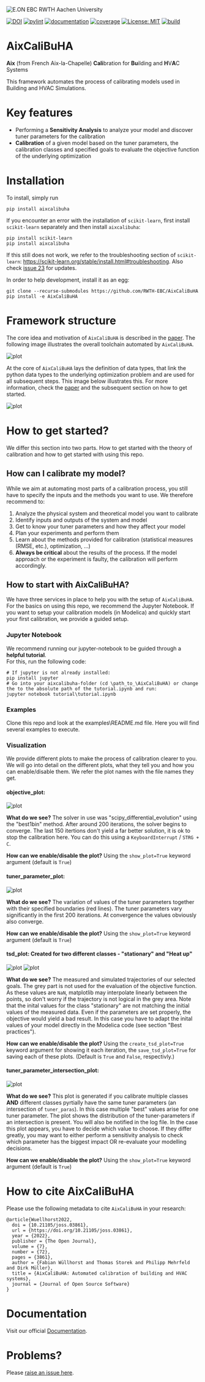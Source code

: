 ![E.ON EBC RWTH Aachen University](./docs/EBC_Logo.png)

[![DOI](https://joss.theoj.org/papers/10.21105/joss.03861/status.svg)](https://doi.org/10.21105/joss.03861)
[![pylint](https://ebc.pages.rwth-aachen.de/EBC_all/github_ci/AixCaliBuHA/master/pylint/pylint.svg)](https://ebc.pages.rwth-aachen.de/EBC_all/github_ci/AixCaliBuHA/master/pylint/pylint.html)
[![documentation](https://ebc.pages.rwth-aachen.de/EBC_all/github_ci/AixCaliBuHA/master/docs/doc.svg)](https://ebc.pages.rwth-aachen.de/EBC_all/github_ci/AixCaliBuHA/master/docs/index.html)
[![coverage](https://ebc.pages.rwth-aachen.de/EBC_all/github_ci/AixCaliBuHA/master/coverage/badge.svg)](https://ebc.pages.rwth-aachen.de/EBC_all/github_ci/AixCaliBuHA/master/coverage)
[![License: MIT](https://img.shields.io/badge/License-MIT-yellow.svg)](https://opensource.org/licenses/MIT)
[![build](https://ebc.pages.rwth-aachen.de/EBC_all/github_ci/AixCaliBuHA/master/build/build.svg)](https://ebc.pages.rwth-aachen.de/EBC_all/github_ci/AixCaliBuHA/master/build/build.svg)

# AixCaliBuHA

**Aix** (from French Aix-la-Chapelle) 
**Cali**bration for **Bu**ilding and **H**V**A**C Systems

This framework automates the process of calibrating models used in Building
and HVAC Simulations.

# Key features
- Performing a **Sensitivity Analysis** to analyze your model and discover tuner parameters for the calibration
- **Calibration** of a given model based on the tuner parameters, the calibration classes and specified goals to evaluate the objective function of the underlying optimization

# Installation

To install, simply run
```
pip install aixcalibuha
```

If you encounter an error with the installation of `scikit-learn`, first install `scikit-learn` separately and then install `aixcalibuha`:

```
pip install scikit-learn
pip install aixcalibuha
```

If this still does not work, we refer to the troubleshooting section of `scikit-learn`: https://scikit-learn.org/stable/install.html#troubleshooting. Also check [issue 23](https://github.com/RWTH-EBC/ebcpy/issues/23) for updates.

In order to help development, install it as an egg:

```
git clone --recurse-submodules https://github.com/RWTH-EBC/AixCaliBuHA
pip install -e AixCaliBuHA
```

# Framework structure

The core idea and motivation of `AixCaliBuHA` is described in the [paper](https://joss.theoj.org/papers/10.21105/joss.03861).
The following image illustrates the overall toolchain automated by `AixCaliBuHA`.

![plot](docs/img/paper_fig_1.png)


At the core of `AixCaliBuHA` lays the definition of data types, that link the python data types to the underlying optimization problem and are used for all subsequent steps.
This image below illustrates this. For more information, check the [paper](paper/AixCaliBuHA_10.21105.joss.03861.pdf) and the subsequent section on how to get started.

![plot](docs/img/paper_fig_2.png)


# How to get started?
We differ this section into two parts. How to get started with the theory of calibration and how to get started with using this repo.

## How can I calibrate my model?
While we aim at automating most parts of a calibration process, you still have to specify the inputs and the methods you want to use.
We therefore recommend to:
1. Analyze the physical system and theoretical model you want to calibrate
2. Identify inputs and outputs of the system and model
3. Get to know your tuner parameters and how they affect your model
4. Plan your experiments and perform them
5. Learn about the methods provided for calibration (statistical measures (RMSE, etc.), optimization, ...)
6. **Always be critical** about the results of the process. If the model approach or the experiment is faulty, the calibration will perform accordingly. 

## How to start with AixCaliBuHA?
We have three services in place to help you with the setup of `AixCaliBuHA`. For the basics on using this repo, we recommend the Jupyter Notebook.
If you want to setup your calibration models (in Modelica) and quickly start your first calibration, we provide a guided setup.

### Jupyter Notebook
We recommend running our jupyter-notebook to be guided through a **helpful tutorial**.  
For this, run the following code:
```
# If jupyter is not already installed:
pip install jupyter
# Go into your aixcalibuha-folder (cd \path_to_\AixCaliBuHA) or change the to the absolute path of the tutorial.ipynb and run:
jupyter notebook tutorial\tutorial.ipynb
```

### Examples
Clone this repo and look at the examples\README.md file.
Here you will find several examples to execute.

### Visualization

We provide different plots to make the process of calibration clearer to you. We will go into detail on the different plots, what they tell you and how you can enable/disable them. We refer the plot names with the file names they get.

#### objective_plot:

![plot](tutorial/tutorial/objective_plot.svg)

**What do we see?** The solver in use was "scipy_differential_evolution" using the "best1bin" method. After around 200 iterations, the solver begins to converge. The last 150 itertions don't yield a far better solution, it is ok to stop the calibration here. You can do this using a `KeyboardInterrupt` / `STRG + C`.

**How can we enable/disable the plot?** Using the `show_plot=True` keyword argument (default is `True`)

#### tuner_parameter_plot:
![plot](tutorial/tutorial/tuner_parameter_plot.svg)

**What do we see?** The variation of values of the tuner parameters together with their specified boundaries (red lines). The tuner parameters vary significantly in the first 200 iterations. At convergence the values obviously also converge.

**How can we enable/disable the plot?** Using the `show_plot=True` keyword argument (default is `True`)

#### tsd_plot: Created for two different classes - "stationary" and "Heat up"
![plot](tutorial/tutorial/tsd_plot_heat_up.svg)
![plot](tutorial/tutorial/tsd_plot_stationary.svg)


**What do we see?** The measured and simulated trajectories of our selected goals. The grey part is not used for the evaluation of the objective function. As these values are `NaN`, matplotlib may interpolate linearly between the points, so don't worry if the trajectory is not logical in the grey area. Note that the inital values for the class "stationary" are not matching the initial values of the measured data. Even if the parameters are set properly, the objective would yield a bad result. In this case you have to adapt the inital values of your model directly in the Modelica code (see section "Best practices").

**How can we enable/disable the plot?** Using the `create_tsd_plot=True` keyword argument for showing it each iteration, the  `save_tsd_plot=True` for saving each of these plots. (Default is `True` and `False`, respectivly.)


#### tuner_parameter_intersection_plot:
![plot](tutorial/tutorial/tuner_parameter_intersection_plot.svg)

**What do we see?** This plot is generated if you calibrate multiple classes **AND** different classes pyrtially have the same tuner parameters (an intersection of `tuner_paras`). In this case multiple "best" values arise for one tuner parameter. The plot shows the distribution of the tuner-parameters if an intersection is present. You will also be notified in the log file. In the case this plot appears, you have to decide which value to choose. If they differ greatly, you may want to either perform a sensitivity analysis to check which parameter has the biggest impact OR re-evaluate your modelling decisions. 

**How can we enable/disable the plot?** Using the `show_plot=True` keyword argument (default is `True`)

# How to cite AixCaliBuHA

Please use the following metadata to cite `AixCaliBuHA` in your research:

```
@article{Wuellhorst2022,
  doi = {10.21105/joss.03861},
  url = {https://doi.org/10.21105/joss.03861},
  year = {2022},
  publisher = {The Open Journal},
  volume = {7},
  number = {72},
  pages = {3861},
  author = {Fabian Wüllhorst and Thomas Storek and Philipp Mehrfeld and Dirk Müller},
  title = {AixCaliBuHA: Automated calibration of building and HVAC systems},
  journal = {Journal of Open Source Software}
}
```

# Documentation
Visit our official [Documentation](https://ebc.pages.rwth-aachen.de/EBC_all/github_ci/AixCaliBuHA/master/docs).

# Problems?
Please [raise an issue here](https://github.com/RWTH-EBC/AixCaliBuHA/issues/new).
